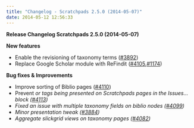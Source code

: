 ```yaml
---
title: "Changelog - Scratchpads 2.5.0 (2014-05-07)"
date: 2014-05-12 12:56:33
---
```


<strong>Release Changelog
Scratchpads 2.5.0 (2014-05-07)</strong>

<strong>New features</strong>
- Enable the revisioning of taxonomy terms (<a href="http://support.scratchpads.eu/issues/3892">#3892</a>)
- Replace Google Scholar module with ReFindit (<a href="http://support.scratchpads.eu/issues/4105">#4105</a>,<a href="http://support.scratchpads.eu/issues/1174">#1174</a>)

<strong>Bug fixes & Improvements</strong>
- Improve sorting of Biblio pages (<a href="http://support.scratchpads.eu/issues/4110">#4110</a>)
- Prevent <i> or <em> tags being presented on Scratchpads pages in the Issues... block (<a href="http://support.scratchpads.eu/issues/4113">#4113</a>)
- Fixed an issue with multiple taxonomy fields on biblio nodes (<a href="http://support.scratchpads.eu/issues/4099">#4099</a>)
- Minor presentation tweak (<a href="http://support.scratchpads.eu/issues/3884">#3884</a>)
- Aggregate slickgrid views on taxonomy pages (<a href="http://support.scratchpads.eu/issues/4082">#4082</a>)
